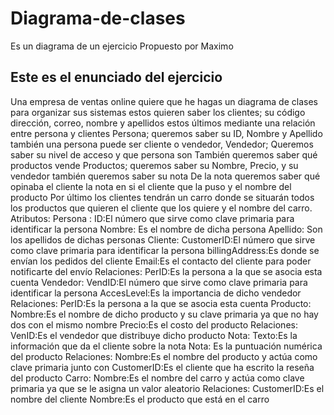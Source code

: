 # Diagrama-de-clases
Es un diagrama de un ejercicio Propuesto por Maximo
## Este es el enunciado del ejercicio

Una empresa de ventas online quiere que he hagas un diagrama de clases para organizar sus sistemas estos quieren saber los clientes; su código dirección, correo, nombre y apellidos estos últimos mediante una relación entre persona y clientes  Persona; queremos saber su ID, Nombre y Apellido también una persona puede ser cliente o vendedor, Vendedor; Queremos saber su nivel de acceso y que persona son También queremos saber qué productos vende Productos; queremos saber su Nombre, Precio, y su vendedor también queremos saber su nota De la nota queremos saber qué opinaba el cliente la nota en si el cliente que la puso y el nombre del producto Por último los clientes tendrán un carro donde se situarán todos los productos que quieren el cliente que los quiere y el nombre del carro.
Atributos:
Persona :
ID:El número que sirve como clave primaria para identificar la persona
Nombre: Es el nombre de dicha persona
Apellido: Son los apellidos de dichas personas
Cliente:
	CustomerID:El número que sirve como clave primaria para identificar la persona
	billingAddress:Es donde se envían los pedidos del cliente
	Email:Es el contacto del cliente para poder notificarte del envío
	Relaciones:
		PerID:Es la persona a la que se asocia esta cuenta
Vendedor:
	VendID:El número que sirve como clave primaria para identificar la persona
	AccesLevel:Es la importancia de dicho vendedor
	Relaciones:
		PerID:Es la persona a la que se asocia esta cuenta
Producto:
	Nombre:Es el nombre de dicho producto y su clave primaria ya que no hay dos con 
el mismo nombre
Precio:Es el costo del producto
Relaciones:
VenID:Es el vendedor que distribuye dicho producto
Nota:
	Texto:Es la información que da el cliente sobre la nota
	Nota: Es la puntuación numérica del producto
	Relaciones:
		Nombre:Es el nombre del producto y actúa como clave primaria junto con 		CustomerID:Es el cliente que ha escrito la reseña del producto
Carro:
	Nombre:Es el nombre del carro y actúa como clave primaria ya que se le asigna un 	valor aleatorio
	Relaciones:
		CustomerID:Es el nombre del cliente
		Nombre:Es el producto que está en el carro
